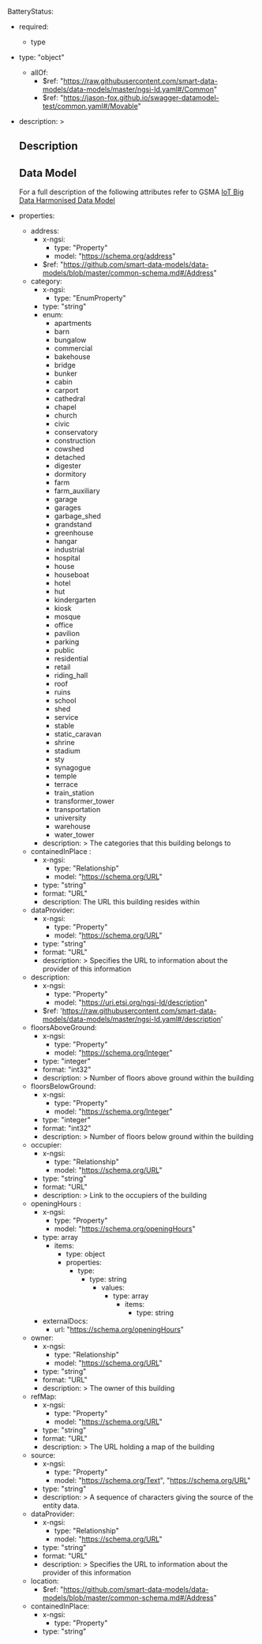 BatteryStatus:
  - required:
    -  type
  - type: "object"
    - allOf:
      - $ref: "https://raw.githubusercontent.com/smart-data-models/data-models/master/ngsi-ld.yaml#/Common"
      - $ref: "https://jason-fox.github.io/swagger-datamodel-test/common.yaml#/Movable"  
   - description: >
      ## Description
        
      ## Data Model

      For a full description of the following attributes refer to GSMA
      [IoT Big Data Harmonised Data Model](https://github.com/GSMADeveloper/NGSI-LD-Entities)
      
  - properties:  
    - address:
      - x-ngsi:
        - type: "Property"
        - model: "https://schema.org/address"
      - $ref: "https://github.com/smart-data-models/data-models/blob/master/common-schema.md#/Address"
    - category:
      - x-ngsi:
        - type: "EnumProperty"
      - type: "string"
      - enum:
        - apartments
        - barn
        - bungalow
        - commercial
        - bakehouse
        - bridge
        - bunker
        - cabin
        - carport
        - cathedral
        - chapel
        - church
        - civic
        - conservatory
        - construction
        - cowshed
        - detached
        - digester
        - dormitory
        - farm
        - farm_auxiliary
        - garage
        - garages
        - garbage_shed
        - grandstand
        - greenhouse
        - hangar
        - industrial
        - hospital
        - house
        - houseboat
        - hotel
        - hut
        - kindergarten
        - kiosk
        - mosque
        - office
        - pavilion
        - parking
        - public
        - residential
        - retail
        - riding_hall
        - roof
        - ruins
        - school
        - shed
        - service
        - stable
        - static_caravan
        - shrine
        - stadium
        - sty
        - synagogue
        - temple
        - terrace
        - train_station
        - transformer_tower
        - transportation
        - university
        - warehouse
        - water_tower
      - description: >
         The categories that this building belongs to
    - containedInPlace :
      - x-ngsi:
        - type: "Relationship"
        - model: "https://schema.org/URL"
      - type: "string"
      - format: "URL"
      - description: The URL this building resides within  
    - dataProvider:
      - x-ngsi:
        - type: "Property"
        - model: "https://schema.org/URL"
      - type: "string"
      - format: "URL"
      - description: >
        Specifies the URL to information about the provider of this information  
    - description:
      - x-ngsi:
        - type: "Property"
        - model: "https://uri.etsi.org/ngsi-ld/description"
      - $ref: 'https://raw.githubusercontent.com/smart-data-models/data-models/master/ngsi-ld.yaml#/description'       
    - floorsAboveGround:
      - x-ngsi:
        - type: "Property"
        - model: "https://schema.org/Integer"
      - type: "integer"
      - format: "int32"
      - description: >
            Number of floors above ground within the building
    - floorsBelowGround:
      - x-ngsi:
        - type: "Property"
        - model: "https://schema.org/Integer"
      - type: "integer"
      - format: "int32"
      - description: >
            Number of floors below ground within the building
    - occupier:
      - x-ngsi:
        - type: "Relationship"
        - model: "https://schema.org/URL"
      - type: "string"
      - format: "URL"
      - description: >
            Link to the occupiers of the building
    - openingHours :
      - x-ngsi:
        - type: "Property"
        - model: "https://schema.org/openingHours"
      - type: array
        - items:
          - type: object
          - properties:
            - type:
              - type: string
                - values:
                  - type: array
                    - items:
                      - type: string
      - externalDocs:
        - url: "https://schema.org/openingHours"  
    - owner:
      - x-ngsi:
        - type: "Relationship"
        - model: "https://schema.org/URL"
      - type: "string"
      - format: "URL"
      - description: >
            The owner of this building
    - refMap:
      - x-ngsi:
        - type: "Property"
        - model: "https://schema.org/URL"
      - type: "string"
      - format: "URL"
      - description: >
            The URL holding a map of the building       
    - source:
      - x-ngsi:
        - type: "Property"
        - model: "https://schema.org/Text", "https://schema.org/URL"
      - type: "string"
      - description: >
            A sequence of characters giving the source of the entity data.
    - dataProvider:
      - x-ngsi:
        - type: "Relationship"
        - model: "https://schema.org/URL"
      - type: "string"
      - format: "URL"
      - description: >
        Specifies the URL to information about the provider of this information
    - location:
      - $ref: "https://github.com/smart-data-models/data-models/blob/master/common-schema.md#/Address"
    - containedInPlace:
      - x-ngsi:
        - type: "Property"
      - type: "string"
